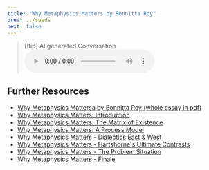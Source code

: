 ```yaml
---
title: "Why Metaphysics Matters by Bonnitta Roy"
prev: ../seeds
next: false
---
```


> [!tip] AI generated Conversation
> <audio controls>
>   <source src="https://www.dropbox.com/scl/fi/bsivfg2atz3eobq92unqm/why-metaphysics-matters.mp3?rlkey=n1p3tk7v8v3sjycg7107z2usx&raw=1" type="audio/mpeg" >
> </audio>

## Further Resources

- [Why Metaphysics Mattersa by Bonnitta Roy (whole essay in pdf)](https://integral-review.org/issues/vol_15_no_1_roy_why_metaphysics_matters.pdf) 
- [Why Metaphysics Matters: Introduction](https://bonnittaroy.substack.com/p/why-metaphysics-matters-pt-1?utm_source=publication-search)
- [Why Metaphysics Matters: The Matrix of Existence](https://bonnittaroy.substack.com/p/why-metaphysics-matters-the-matrix?utm_source=publication-search)
- [Why Metaphysics Matters: A Process Model](https://bonnittaroy.substack.com/p/why-metaphysics-matters-a-process?utm_source=publication-search)
- [Why Metaphysics Matters - Dialectics East & West](https://bonnittaroy.substack.com/p/why-metaphysics-matters-dialectics?utm_source=publication-search)
- [Why Metaphysics Matters - Hartshorne's Ultimate Contrasts](https://bonnittaroy.substack.com/p/why-metaphysics-matters-hartshornes?utm_source=publication-search)
- [Why Metaphysics Matters - The Problem Situation](https://bonnittaroy.substack.com/p/why-metaphysics-matters-the-problem?utm_source=publication-search)
- [Why Metaphysics Matters - Finale](https://bonnittaroy.substack.com/p/why-metaphysics-matters-finale?utm_source=publication-search)
